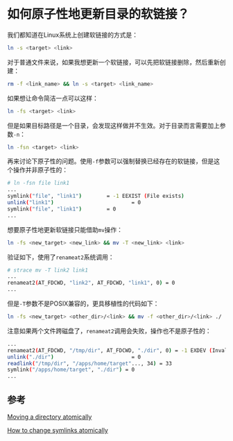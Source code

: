 # 如何原子性地更新目录的软链接？

我们都知道在Linux系统上创建软链接的方式是：

```bash
ln -s <target> <link>
```

对于普通文件来说，如果我想更新一个软链接，可以先把软链接删除，然后重新创建：

```bash
rm -f <link_name> && ln -s <target> <link_name>
```

如果想让命令简洁一点可以这样：

```bash
ln -fs <target> <link>
```

但是如果目标路径是一个目录，会发现这样做并不生效。对于目录而言需要加上参数`-n`：

```bash
ln -fsn <target> <link>
```

再来讨论下原子性的问题。使用`-f`参数可以强制替换已经存在的软链接，但是这个操作并非原子性的：

```bash
# ln -fsn file link1
...
symlink("file", "link1")        = -1 EEXIST (File exists)
unlink("link1")                         = 0
symlink("file", "link1")        = 0
...
```

想要原子性地更新软链接只能借助`mv`操作：

```bash
ln -fs <new_target> <new_link> && mv -T <new_link> <link>
```

验证如下，使用了`renameat2`系统调用：

```bash
# strace mv -T link2 link1
...
renameat2(AT_FDCWD, "link2", AT_FDCWD, "link1", 0) = 0
...
```

但是`-T`参数不是POSIX兼容的，更具移植性的代码如下：

```bash
ln -fs <new_target> <other_dir>/<link> && mv -f <other_dir>/<link> ./
```

注意如果两个文件跨磁盘了，`renameat2`调用会失败，操作也不是原子性的：

```bash
...
renameat2(AT_FDCWD, "/tmp/dir", AT_FDCWD, "./dir", 0) = -1 EXDEV (Invalid cross-device link)
unlink("./dir")                         = 0
readlink("/tmp/dir", "/apps/home/target"..., 34) = 33
symlink("/apps/home/target", "./dir") = 0
...
```

## 参考

[Moving a directory atomically](https://stackoverflow.com/questions/307437/moving-a-directory-atomically)

[How to change symlinks atomically](https://blog.moertel.com/posts/2005-08-22-how-to-change-symlinks-atomically.html)